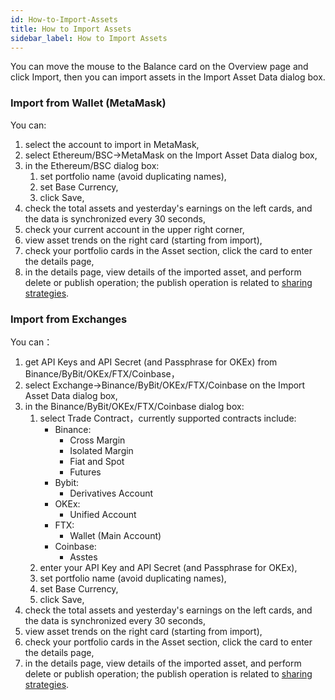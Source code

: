 ```yaml
---
id: How-to-Import-Assets
title: How to Import Assets
sidebar_label: How to Import Assets
---
```


You can move the mouse to the Balance card on the Overview page and click Import, then you can import assets in the Import Asset Data dialog box.  
### Import from Wallet (MetaMask)  
You can:

1. select the account to import in MetaMask,
1. select Ethereum/BSC→MetaMask on the Import Asset Data dialog box, 
1. in the Ethereum/BSC dialog box:
   1. set portfolio name (avoid duplicating names),
   1. set Base Currency,
   1. click Save,
4. check the total assets and yesterday's earnings on the left cards, and the data is synchronized every 30 seconds,
4. check your current account in the upper right corner,
4. view asset trends on the right card (starting from import),
4. check your portfolio cards in the Asset section, click the card to enter the details page,
4. in the details page, view details of the imported asset, and perform delete or publish operation; the publish operation is related to [sharing strategies](https://deepgolab.github.io/docs/docs/How-to-Share-Strategies).
### Import from Exchanges
You can：

1. get API Keys and API Secret (and Passphrase for OKEx) from Binance/ByBit/OKEx/FTX/Coinbase，
1. select Exchange→Binance/ByBit/OKEx/FTX/Coinbase on the Import Asset Data dialog box,
1. in the Binance/ByBit/OKEx/FTX/Coinbase dialog box:
   1. select Trade Contract，currently supported contracts include:
      - Binance:
         - Cross Margin
         - Isolated Margin
         - Fiat and Spot
         - Futures
      - Bybit:
         - Derivatives Account
      - OKEx:
         - Unified Account
      - FTX:
         - Wallet (Main Account)
      - Coinbase:
         - Asstes
   2. enter your API Key and API Secret (and Passphrase for OKEx),
   2. set portfolio name (avoid duplicating names),
   2. set Base Currency,
   2. click Save,
4. check the total assets and yesterday's earnings on the left cards, and the data is synchronized every 30 seconds,
4. view asset trends on the right card (starting from import),
4. check your portfolio cards in the Asset section, click the card to enter the details page,
4. in the details page, view details of the imported asset, and perform delete or publish operation; the publish operation is related to [sharing strategies](https://deepgolab.github.io/docs/docs/How-to-Share-Strategies).

​

​

